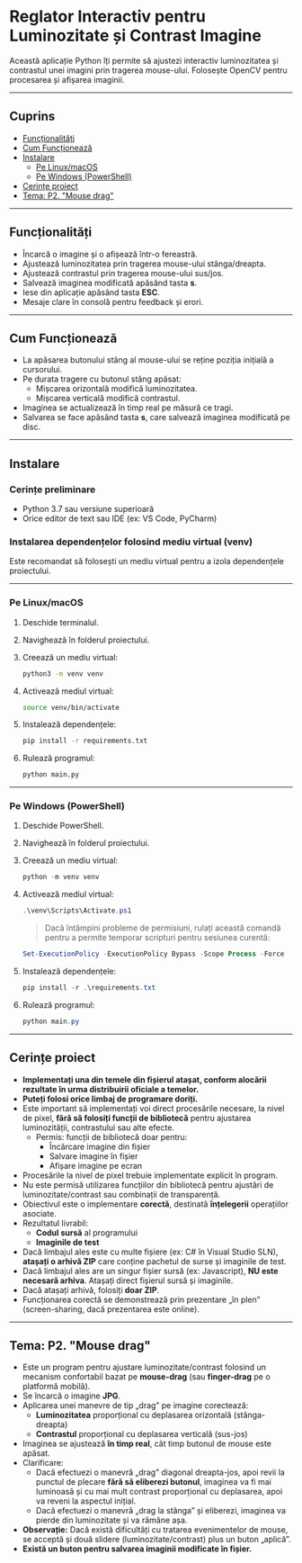 # Reglator Interactiv pentru Luminozitate și Contrast Imagine

Această aplicație Python îți permite să ajustezi interactiv luminozitatea și contrastul unei imagini prin tragerea mouse-ului. Folosește OpenCV pentru procesarea și afișarea imaginii.

---

## Cuprins

- [Funcționalități](#funcționalități)
- [Cum Funcționează](#cum-funcționează)
- [Instalare](#instalare)
  - [Pe Linux/macOS](#pe-linuxmacos)
  - [Pe Windows (PowerShell)](#pe-windows-powershell)
- [Cerințe proiect](#cerințe-proiect)
- [Tema: P2. "Mouse drag"](#tema-p2-mouse-drag)

---

## Funcționalități

- Încarcă o imagine și o afișează într-o fereastră.
- Ajustează luminozitatea prin tragerea mouse-ului stânga/dreapta.
- Ajustează contrastul prin tragerea mouse-ului sus/jos.
- Salvează imaginea modificată apăsând tasta **s**.
- Iese din aplicație apăsând tasta **ESC**.
- Mesaje clare în consolă pentru feedback și erori.

---

## Cum Funcționează

- La apăsarea butonului stâng al mouse-ului se reține poziția inițială a cursorului.
- Pe durata tragere cu butonul stâng apăsat:
  - Mișcarea orizontală modifică luminozitatea.
  - Mișcarea verticală modifică contrastul.
- Imaginea se actualizează în timp real pe măsură ce tragi.
- Salvarea se face apăsând tasta **s**, care salvează imaginea modificată pe disc.

---

## Instalare

### Cerințe preliminare

- Python 3.7 sau versiune superioară
- Orice editor de text sau IDE (ex: VS Code, PyCharm)

### Instalarea dependențelor folosind mediu virtual (venv)

Este recomandat să folosești un mediu virtual pentru a izola dependențele proiectului.

---

### Pe Linux/macOS

1. Deschide terminalul.
2. Navighează în folderul proiectului.
3. Creează un mediu virtual:

    ```bash
    python3 -m venv venv
    ```

4. Activează mediul virtual:

    ```bash
    source venv/bin/activate
    ```

5. Instalează dependențele:

    ```bash
    pip install -r requirements.txt
    ```

6. Rulează programul:

    ```bash
    python main.py
    ```

---

### Pe Windows (PowerShell)

1. Deschide PowerShell.
2. Navighează în folderul proiectului.
3. Creează un mediu virtual:

    ```powershell
    python -m venv venv
    ```

4. Activează mediul virtual:

    ```powershell
    .\venv\Scripts\Activate.ps1
    ```

    > Dacă întâmpini probleme de permisiuni, rulați această comandă pentru a permite temporar scripturi pentru sesiunea 
   > curentă:

    ```powershell
   Set-ExecutionPolicy -ExecutionPolicy Bypass -Scope Process -Force
    ```

5. Instalează dependențele:

    ```powershell
    pip install -r .\requirements.txt
    ```

6. Rulează programul:

    ```powershell
    python main.py
    ```

---

## Cerințe proiect

- **Implementați una din temele din fișierul atașat, conform alocării rezultate în urma distribuirii oficiale a temelor.**
- **Puteți folosi orice limbaj de programare doriți.**
- Este important să implementați voi direct procesările necesare, la nivel de pixel, **fără să folosiți funcții de bibliotecă** pentru ajustarea luminozității, contrastului sau alte efecte.  
  - Permis: funcții de bibliotecă doar pentru:
    - Încărcare imagine din fișier
    - Salvare imagine în fișier
    - Afișare imagine pe ecran
- Procesările la nivel de pixel trebuie implementate explicit în program.
- Nu este permisă utilizarea funcțiilor din bibliotecă pentru ajustări de luminozitate/contrast sau combinații de transparență.
- Obiectivul este o implementare **corectă**, destinată **înțelegerii** operațiilor asociate.
- Rezultatul livrabil:  
  - **Codul sursă** al programului  
  - **Imaginile de test**
- Dacă limbajul ales este cu multe fișiere (ex: C# în Visual Studio SLN), **atașați o arhivă ZIP** care conține pachetul de surse și imaginile de test.
- Dacă limbajul ales are un singur fișier sursă (ex: Javascript), **NU este necesară arhiva**. Atașați direct fișierul sursă și imaginile.
- Dacă atașați arhivă, folosiți **doar ZIP**.
- Funcționarea corectă se demonstrează prin prezentare „în plen” (screen-sharing, dacă prezentarea este online).

---

## Tema: P2. "Mouse drag"

- Este un program pentru ajustare luminozitate/contrast folosind un mecanism confortabil bazat pe **mouse-drag** (sau **finger-drag** pe o platformă mobilă).
- Se încarcă o imagine **JPG**.
- Aplicarea unei manevre de tip „drag” pe imagine corectează:
  - **Luminozitatea** proporțional cu deplasarea orizontală (stânga-dreapta)
  - **Contrastul** proporțional cu deplasarea verticală (sus-jos)
- Imaginea se ajustează **în timp real**, cât timp butonul de mouse este apăsat.
- Clarificare:  
  - Dacă efectuezi o manevră „drag” diagonal dreapta-jos, apoi revii la punctul de plecare **fără să eliberezi butonul**, imaginea va fi mai luminoasă și cu mai mult contrast proporțional cu deplasarea, apoi va reveni la aspectul inițial.
  - Dacă efectuezi o manevră „drag la stânga” și eliberezi, imaginea va pierde din luminozitate și va rămâne așa.
- **Observație:** Dacă există dificultăți cu tratarea evenimentelor de mouse, se acceptă și două slidere (luminozitate/contrast) plus un buton „aplică”.
- **Există un buton pentru salvarea imaginii modificate în fișier.**
